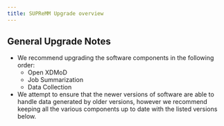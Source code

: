 ```yaml
---
title: SUPReMM Upgrade overview
---
```


General Upgrade Notes
---------------------

- We recommend upgrading the software components in the following order:
  - Open XDMoD
  - Job Summarization
  - Data Collection
- We attempt to ensure that the newer versions of software are able to handle
  data generated by older versions, however we recommend keeping all the
  various components up to date with the listed versions below.
